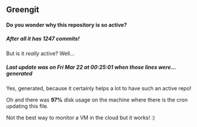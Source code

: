 ## Greengit

#### Do you wonder why this repository is so active?

##### After all it has 1247 commits!

But is it *really* active? Well...

##### Last update was on Fri Mar 22 at 00:25:01 when those lines were... generated

Yes, generated, because it certainly helps a lot to have such an active repo!

Oh and there was **97%** disk usage on the machine
where there is the cron updating this file.

Not the best way to monitor a VM in the cloud but it works! :)
